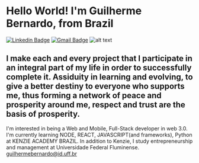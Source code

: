 # Hello World! I'm Guilherme Bernardo, from Brazil

[![Linkedin Badge](https://img.shields.io/badge/-LinkedIn-blue?style=flat&logo=Linkedin&logoColor=white&link=https://www.linkedin.com/in/guilherme-bernardo-da-n%C3%B3brega-282a40189/)](https://www.linkedin.com/in/guilherme-bernardo-da-n%C3%B3brega-282a40189/)
[![Gmail Badge](https://img.shields.io/badge/-Gmail-c14438?style=flat&logo=Gmail&logoColor=white&link=mailto:guilhermebernardo@id.uff.br)](mailto:guilhermebernardo@id.uff.br)
![alt text](https://www.codewars.com/users/guilhermebernar/badges/micro)

## I make each and every project that I participate in an integral part of my life in order to successfully complete it. Assiduity in learning and evolving, to give a better destiny to everyone who supports me, thus forming a network of peace and prosperity around me, respect and trust are the basis of prosperity.

I'm interested in being a Web and Mobile, Full-Stack developer in web 3.0. I'm currently learning NODE, REACT, JAVASCRIPT(and frameworks), Python at KENZIE ACADEMY BRAZIL.
In addition to Kenzie, I study entrepreneurship and management at Universidade Federal Fluminense.
guilhermebernardo@id.uff.br
